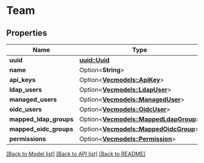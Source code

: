 # Team

## Properties

Name | Type | Description | Notes
------------ | ------------- | ------------- | -------------
**uuid** | [**uuid::Uuid**](uuid::Uuid.md) |  | 
**name** | Option<**String**> |  | [optional]
**api_keys** | Option<[**Vec<models::ApiKey>**](ApiKey.md)> |  | [optional]
**ldap_users** | Option<[**Vec<models::LdapUser>**](LdapUser.md)> |  | [optional]
**managed_users** | Option<[**Vec<models::ManagedUser>**](ManagedUser.md)> |  | [optional]
**oidc_users** | Option<[**Vec<models::OidcUser>**](OidcUser.md)> |  | [optional]
**mapped_ldap_groups** | Option<[**Vec<models::MappedLdapGroup>**](MappedLdapGroup.md)> |  | [optional]
**mapped_oidc_groups** | Option<[**Vec<models::MappedOidcGroup>**](MappedOidcGroup.md)> |  | [optional]
**permissions** | Option<[**Vec<models::Permission>**](Permission.md)> |  | [optional]

[[Back to Model list]](../README.md#documentation-for-models) [[Back to API list]](../README.md#documentation-for-api-endpoints) [[Back to README]](../README.md)


